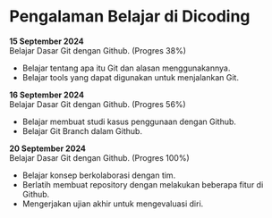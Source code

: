 # Pengalaman Belajar di Dicoding

**15 September 2024**<br>
Belajar Dasar Git dengan Github. (Progres 38%)
* Belajar tentang apa itu Git dan alasan menggunakannya.
* Belajar tools yang dapat digunakan untuk menjalankan Git.

**16 September 2024**<br>
Belajar Dasar Git dengan Github. (Progres 56%)
* Belajar membuat studi kasus penggunaan dengan Github.
* Belajar Git Branch dalam Github.

**20 September 2024**<br>
Belajar Dasar Git dengan Github. (Progres 100%)
* Belajar konsep berkolaborasi dengan tim.
* Berlatih membuat repository dengan melakukan beberapa fitur di Github.
* Mengerjakan ujian akhir untuk mengevaluasi diri.
